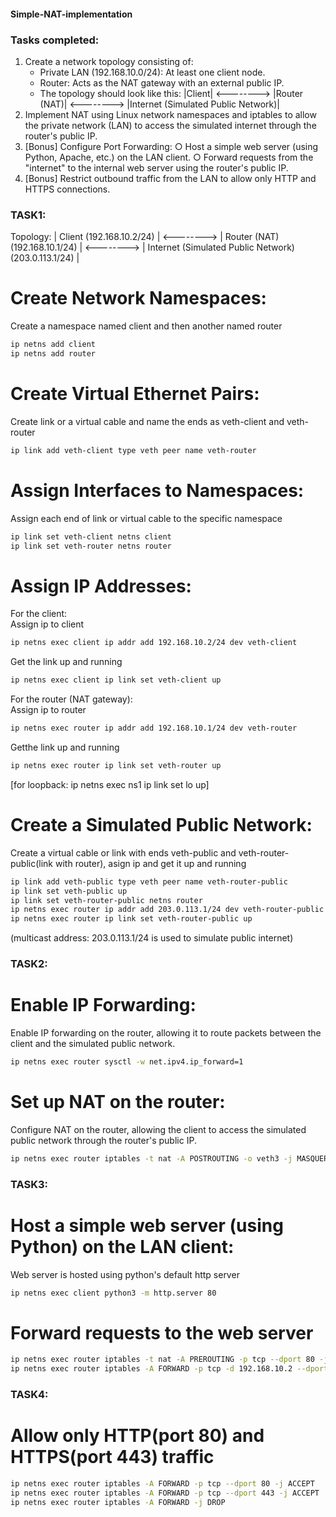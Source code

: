 #### Simple-NAT-implementation
### Tasks completed:
1. Create a network topology consisting of:
      - Private LAN (192.168.10.0/24): At least one client node.
      -  Router: Acts as the NAT gateway with an external public IP.
      - The topology should look like this: |Client| <--------> |Router (NAT)| <--------> |Internet (Simulated Public Network)|
2. Implement NAT using Linux network namespaces and iptables to allow the private network (LAN) to access the simulated internet through the router's public IP.
3. [Bonus] Configure Port Forwarding:
      ○ Host a simple web server (using Python, Apache, etc.) on the LAN client.
      ○ Forward requests from the "internet" to the internal web server using the router's public IP.
4. [Bonus] Restrict outbound traffic from the LAN to allow only HTTP and HTTPS connections.  <br>
### TASK1:  
Topology: | Client (192.168.10.2/24) | <--------> | Router (NAT) (192.168.10.1/24) | <--------> | Internet (Simulated Public Network) (203.0.113.1/24) |
# Create Network Namespaces:
Create a namespace named client and then another named router
```bash
ip netns add client 
ip netns add router
```
# Create Virtual Ethernet Pairs:                                                                                              
Create link or a virtual cable and name the ends as veth-client and veth-router
```bash
ip link add veth-client type veth peer name veth-router
```
# Assign Interfaces to Namespaces:                                                                                  
Assign each end of link or virtual cable to the specific namespace
```bash
ip link set veth-client netns client                                                                             
ip link set veth-router netns router
```
# Assign IP Addresses:                                                                                                         
For the client:                                                                                                                     
Assign ip to client 
```bash
ip netns exec client ip addr add 192.168.10.2/24 dev veth-client
```                          
Get the link up and running
```bash
ip netns exec client ip link set veth-client up
```                                                            
For the router (NAT gateway):                                                                                           
Assign ip to router
```bash
ip netns exec router ip addr add 192.168.10.1/24 dev veth-router
```                                
Getthe link up and running
```bash
ip netns exec router ip link set veth-router up
```
[for loopback: ip netns exec ns1 ip link set lo up]
# Create a Simulated Public Network:
Create a virtual cable or link with ends veth-public and veth-router-public(link with router), asign ip and get it up and running
```bash
ip link add veth-public type veth peer name veth-router-public
ip link set veth-public up
ip link set veth-router-public netns router
ip netns exec router ip addr add 203.0.113.1/24 dev veth-router-public
ip netns exec router ip link set veth-router-public up
```
(multicast address: 203.0.113.1/24 is used to simulate public internet)
### TASK2:
# Enable IP Forwarding: 
Enable IP forwarding on the router, allowing it to route packets between the client and the simulated public network.
```bash
ip netns exec router sysctl -w net.ipv4.ip_forward=1
```
# Set up NAT on the router: 
Configure NAT on the router, allowing the client to access the simulated public network through the router's public IP.
```bash
ip netns exec router iptables -t nat -A POSTROUTING -o veth3 -j MASQUERADE
```
### TASK3:
# Host a simple web server (using Python) on the LAN client: 
Web server is hosted using python's default http server
```bash
ip netns exec client python3 -m http.server 80
```
# Forward requests to the web server
```bash
ip netns exec router iptables -t nat -A PREROUTING -p tcp --dport 80 -j DNAT –to-destination 192.168.10.2:80
ip netns exec router iptables -A FORWARD -p tcp -d 192.168.10.2 --dport 80 -j ACCEPT
```
### TASK4:
# Allow only HTTP(port 80) and HTTPS(port 443) traffic
```bash
ip netns exec router iptables -A FORWARD -p tcp --dport 80 -j ACCEPT
ip netns exec router iptables -A FORWARD -p tcp --dport 443 -j ACCEPT
ip netns exec router iptables -A FORWARD -j DROP
```
